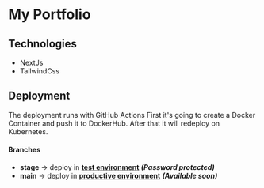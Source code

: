 # My Portfolio

## Technologies

 - NextJs
 - TailwindCss

## Deployment

The deployment runs with GitHub Actions
First it's going to create a Docker Container and push it to DockerHub.
After that it will redeploy on Kubernetes.

#### Branches
 - **stage** -> deploy in [**test environment**](https://pre.jonasbe.de) ***(Password protected)***
 - **main** -> deploy in [**productive environment**](https://jonasbe.de) ***(Available soon)***

